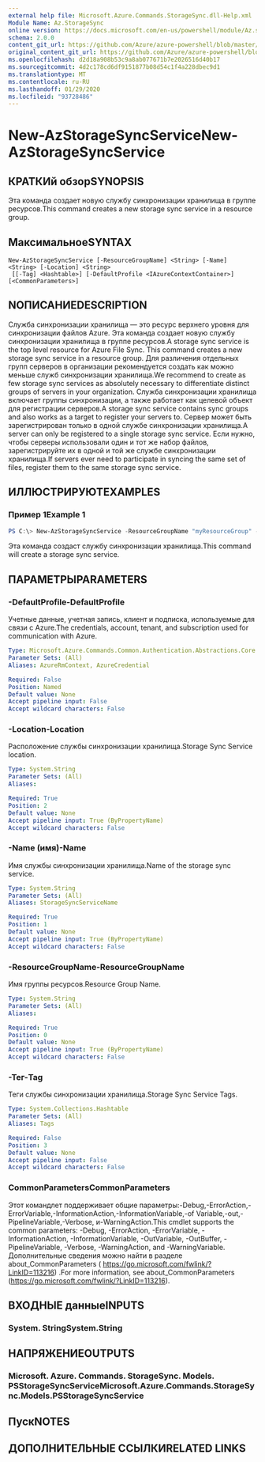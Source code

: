```yaml
---
external help file: Microsoft.Azure.Commands.StorageSync.dll-Help.xml
Module Name: Az.StorageSync
online version: https://docs.microsoft.com/en-us/powershell/module/Az.storagesync/new-Azstoragesyncservice
schema: 2.0.0
content_git_url: https://github.com/Azure/azure-powershell/blob/master/src/StorageSync/StorageSync/help/New-AzStorageSyncService.md
original_content_git_url: https://github.com/Azure/azure-powershell/blob/master/src/StorageSync/StorageSync/help/New-AzStorageSyncService.md
ms.openlocfilehash: d2d18a908b53c9a8ab077671b7e2026516d40b17
ms.sourcegitcommit: 4d2c178cd6df9151877b08d54c1f4a228dbec9d1
ms.translationtype: MT
ms.contentlocale: ru-RU
ms.lasthandoff: 01/29/2020
ms.locfileid: "93728486"
---
```

# <span data-ttu-id="e1e7b-101">New-AzStorageSyncService</span><span class="sxs-lookup"><span data-stu-id="e1e7b-101">New-AzStorageSyncService</span></span>

## <span data-ttu-id="e1e7b-102">КРАТКИй обзор</span><span class="sxs-lookup"><span data-stu-id="e1e7b-102">SYNOPSIS</span></span>
<span data-ttu-id="e1e7b-103">Эта команда создает новую службу синхронизации хранилища в группе ресурсов.</span><span class="sxs-lookup"><span data-stu-id="e1e7b-103">This command creates a new storage sync service in a resource group.</span></span>

## <span data-ttu-id="e1e7b-104">Максимальное</span><span class="sxs-lookup"><span data-stu-id="e1e7b-104">SYNTAX</span></span>

```
New-AzStorageSyncService [-ResourceGroupName] <String> [-Name] <String> [-Location] <String>
 [[-Tag] <Hashtable>] [-DefaultProfile <IAzureContextContainer>] [<CommonParameters>]
```

## <span data-ttu-id="e1e7b-105">NОПИСАНИЕ</span><span class="sxs-lookup"><span data-stu-id="e1e7b-105">DESCRIPTION</span></span>
<span data-ttu-id="e1e7b-106">Служба синхронизации хранилища — это ресурс верхнего уровня для синхронизации файлов Azure. Эта команда создает новую службу синхронизации хранилища в группе ресурсов.</span><span class="sxs-lookup"><span data-stu-id="e1e7b-106">A storage sync service is the top level resource for Azure File Sync. This command creates a new storage sync service in a resource group.</span></span> <span data-ttu-id="e1e7b-107">Для различения отдельных групп серверов в организации рекомендуется создать как можно меньше служб синхронизации хранилища.</span><span class="sxs-lookup"><span data-stu-id="e1e7b-107">We recommend to create as few storage sync services as absolutely necessary to differentiate distinct groups of servers in your organization.</span></span> <span data-ttu-id="e1e7b-108">Служба синхронизации хранилища включает группы синхронизации, а также работает как целевой объект для регистрации серверов.</span><span class="sxs-lookup"><span data-stu-id="e1e7b-108">A storage sync service contains sync groups and also works as a target to register your servers to.</span></span> <span data-ttu-id="e1e7b-109">Сервер может быть зарегистрирован только в одной службе синхронизации хранилища.</span><span class="sxs-lookup"><span data-stu-id="e1e7b-109">A server can only be registered to a single storage sync service.</span></span> <span data-ttu-id="e1e7b-110">Если нужно, чтобы серверы использовали один и тот же набор файлов, зарегистрируйте их в одной и той же службе синхронизации хранилища.</span><span class="sxs-lookup"><span data-stu-id="e1e7b-110">If servers ever need to participate in syncing the same set of files, register them to the same storage sync service.</span></span>

## <span data-ttu-id="e1e7b-111">ИЛЛЮСТРИРУЮТ</span><span class="sxs-lookup"><span data-stu-id="e1e7b-111">EXAMPLES</span></span>

### <span data-ttu-id="e1e7b-112">Пример 1</span><span class="sxs-lookup"><span data-stu-id="e1e7b-112">Example 1</span></span>
```powershell
PS C:\> New-AzStorageSyncService -ResourceGroupName "myResourceGroup" -Location "myLocation" -StorageSyncServiceName "myStorageSyncServiceName"
```

<span data-ttu-id="e1e7b-113">Эта команда создаст службу синхронизации хранилища.</span><span class="sxs-lookup"><span data-stu-id="e1e7b-113">This command will create a storage sync service.</span></span>

## <span data-ttu-id="e1e7b-114">ПАРАМЕТРЫ</span><span class="sxs-lookup"><span data-stu-id="e1e7b-114">PARAMETERS</span></span>

### <span data-ttu-id="e1e7b-115">-DefaultProfile</span><span class="sxs-lookup"><span data-stu-id="e1e7b-115">-DefaultProfile</span></span>
<span data-ttu-id="e1e7b-116">Учетные данные, учетная запись, клиент и подписка, используемые для связи с Azure.</span><span class="sxs-lookup"><span data-stu-id="e1e7b-116">The credentials, account, tenant, and subscription used for communication with Azure.</span></span>

```yaml
Type: Microsoft.Azure.Commands.Common.Authentication.Abstractions.Core.IAzureContextContainer
Parameter Sets: (All)
Aliases: AzureRmContext, AzureCredential

Required: False
Position: Named
Default value: None
Accept pipeline input: False
Accept wildcard characters: False
```

### <span data-ttu-id="e1e7b-117">-Location</span><span class="sxs-lookup"><span data-stu-id="e1e7b-117">-Location</span></span>
<span data-ttu-id="e1e7b-118">Расположение службы синхронизации хранилища.</span><span class="sxs-lookup"><span data-stu-id="e1e7b-118">Storage Sync Service location.</span></span>

```yaml
Type: System.String
Parameter Sets: (All)
Aliases:

Required: True
Position: 2
Default value: None
Accept pipeline input: True (ByPropertyName)
Accept wildcard characters: False
```

### <span data-ttu-id="e1e7b-119">-Name (имя)</span><span class="sxs-lookup"><span data-stu-id="e1e7b-119">-Name</span></span>
<span data-ttu-id="e1e7b-120">Имя службы синхронизации хранилища.</span><span class="sxs-lookup"><span data-stu-id="e1e7b-120">Name of the storage sync service.</span></span>

```yaml
Type: System.String
Parameter Sets: (All)
Aliases: StorageSyncServiceName

Required: True
Position: 1
Default value: None
Accept pipeline input: True (ByPropertyName)
Accept wildcard characters: False
```

### <span data-ttu-id="e1e7b-121">-ResourceGroupName</span><span class="sxs-lookup"><span data-stu-id="e1e7b-121">-ResourceGroupName</span></span>
<span data-ttu-id="e1e7b-122">Имя группы ресурсов.</span><span class="sxs-lookup"><span data-stu-id="e1e7b-122">Resource Group Name.</span></span>

```yaml
Type: System.String
Parameter Sets: (All)
Aliases:

Required: True
Position: 0
Default value: None
Accept pipeline input: True (ByPropertyName)
Accept wildcard characters: False
```

### <span data-ttu-id="e1e7b-123">-Тег</span><span class="sxs-lookup"><span data-stu-id="e1e7b-123">-Tag</span></span>
<span data-ttu-id="e1e7b-124">Теги службы синхронизации хранилища.</span><span class="sxs-lookup"><span data-stu-id="e1e7b-124">Storage Sync Service Tags.</span></span>

```yaml
Type: System.Collections.Hashtable
Parameter Sets: (All)
Aliases: Tags

Required: False
Position: 3
Default value: None
Accept pipeline input: False
Accept wildcard characters: False
```

### <span data-ttu-id="e1e7b-125">CommonParameters</span><span class="sxs-lookup"><span data-stu-id="e1e7b-125">CommonParameters</span></span>
<span data-ttu-id="e1e7b-126">Этот командлет поддерживает общие параметры:-Debug,-ErrorAction,-ErrorVariable,-InformationAction,-InformationVariable,-of Variable,-out,-PipelineVariable,-Verbose, и-WarningAction.</span><span class="sxs-lookup"><span data-stu-id="e1e7b-126">This cmdlet supports the common parameters: -Debug, -ErrorAction, -ErrorVariable, -InformationAction, -InformationVariable, -OutVariable, -OutBuffer, -PipelineVariable, -Verbose, -WarningAction, and -WarningVariable.</span></span> <span data-ttu-id="e1e7b-127">Дополнительные сведения можно найти в разделе about_CommonParameters ( https://go.microsoft.com/fwlink/?LinkID=113216) .</span><span class="sxs-lookup"><span data-stu-id="e1e7b-127">For more information, see about_CommonParameters (https://go.microsoft.com/fwlink/?LinkID=113216).</span></span>

## <span data-ttu-id="e1e7b-128">ВХОДНЫЕ данные</span><span class="sxs-lookup"><span data-stu-id="e1e7b-128">INPUTS</span></span>

### <span data-ttu-id="e1e7b-129">System. String</span><span class="sxs-lookup"><span data-stu-id="e1e7b-129">System.String</span></span>

## <span data-ttu-id="e1e7b-130">НАПРЯЖЕНИЕ</span><span class="sxs-lookup"><span data-stu-id="e1e7b-130">OUTPUTS</span></span>

### <span data-ttu-id="e1e7b-131">Microsoft. Azure. Commands. StorageSync. Models. PSStorageSyncService</span><span class="sxs-lookup"><span data-stu-id="e1e7b-131">Microsoft.Azure.Commands.StorageSync.Models.PSStorageSyncService</span></span>

## <span data-ttu-id="e1e7b-132">Пуск</span><span class="sxs-lookup"><span data-stu-id="e1e7b-132">NOTES</span></span>

## <span data-ttu-id="e1e7b-133">ДОПОЛНИТЕЛЬНЫЕ ССЫЛКИ</span><span class="sxs-lookup"><span data-stu-id="e1e7b-133">RELATED LINKS</span></span>
